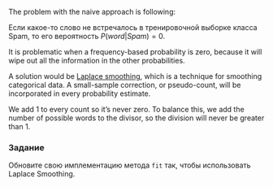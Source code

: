 
The problem with the naive approach is following:

Если какое-то слово не встречалось в тренировочной выборке класса Spam, то его вероятность $P(word | Spam) = 0$.


It is problematic when a frequency-based probability is zero, because it will wipe out all the information in the other probabilities.

A solution would be <a href="https://en.wikipedia.org/wiki/Laplace_smoothing">Laplace smoothing</a>,
which is a technique for smoothing categorical data.
A small-sample correction, or pseudo-count, will be incorporated in every probability estimate.

We add 1 to every count so it’s never zero. To balance this, we add the number of possible words to the divisor,
so the division will never be greater than 1.

### Задание

Обновите свою имплементацию метода `fit` так, чтобы использовать Laplace Smoothing.